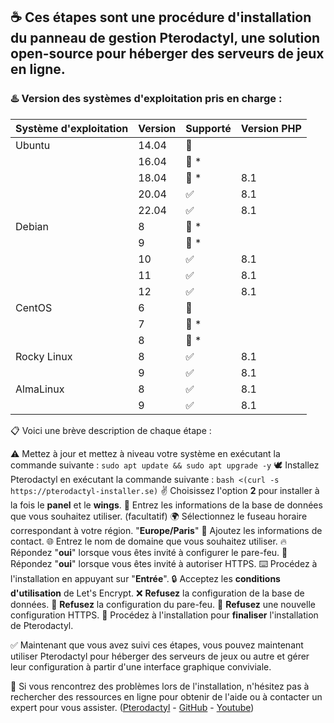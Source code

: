 ## ☕ Ces étapes sont une procédure d'installation du panneau de gestion Pterodactyl, une solution open-source pour héberger des serveurs de jeux en ligne.

### ♨️ Version des systèmes d'exploitation pris en charge :

| Système d'exploitation     | Version | Supporté     | Version PHP |
| ---------------- | ------- | ------------------ | ----------- |
| Ubuntu           | 14.04   | :red_circle:       |             |
|                  | 16.04   | :red_circle: \*    |             |
|                  | 18.04   | :red_circle: \*    | 8.1         |
|                  | 20.04   | :white_check_mark: | 8.1         |
|                  | 22.04   | :white_check_mark: | 8.1         |
| Debian           | 8       | :red_circle: \*    |             |
|                  | 9       | :red_circle: \*    |             |
|                  | 10      | :white_check_mark: | 8.1         |
|                  | 11      | :white_check_mark: | 8.1         |
|                  | 12      | :white_check_mark: | 8.1         |
| CentOS           | 6       | :red_circle:       |             |
|                  | 7       | :red_circle: \*    |             |
|                  | 8       | :red_circle: \*    |             |
| Rocky Linux      | 8       | :white_check_mark: | 8.1         |
|                  | 9       | :white_check_mark: | 8.1         |
| AlmaLinux        | 8       | :white_check_mark: | 8.1         |
|                  | 9       | :white_check_mark: | 8.1         |

📋 Voici une brève description de chaque étape :

⚠️ Mettez à jour et mettez à niveau votre système en exécutant la commande suivante :
```sudo apt update && sudo apt upgrade -y```
🕊️ Installez Pterodactyl en exécutant la commande suivante :
```bash <(curl -s https://pterodactyl-installer.se)```
✌️ Choisissez l'option **2** pour installer à la fois le **panel** et le **wings**.
💾 Entrez les informations de la base de données que vous souhaitez utiliser. (facultatif)
🌍 Sélectionnez le fuseau horaire correspondant à votre région. "**Europe/Paris**"
👤 Ajoutez les informations de contact.
🌐 Entrez le nom de domaine que vous souhaitez utiliser.
🔥 Répondez "**oui**" lorsque vous êtes invité à configurer le pare-feu.
🔰 Répondez "**oui**" lorsque vous êtes invité à autoriser HTTPS.
⌨️ Procédez à l'installation en appuyant sur "**Entrée**".
🔒 Acceptez les **conditions d'utilisation** de Let's Encrypt.
❌ **Refusez** la configuration de la base de données.
💢 **Refusez** la configuration du pare-feu.
💨 **Refusez** une nouvelle configuration HTTPS.
🤌 Procédez à l'installation pour **finaliser** l'installation de Pterodactyl.

✅ Maintenant que vous avez suivi ces étapes, vous pouvez maintenant utiliser Pterodactyl pour héberger des serveurs de jeux ou autre et gérer leur configuration à partir d'une interface graphique conviviale.

🥸 Si vous rencontrez des problèmes lors de l'installation, n'hésitez pas à rechercher des ressources en ligne pour obtenir de l'aide ou à contacter un expert pour vous assister. 
([Pterodactyl](https://pterodactyl.io/) - [GitHub](https://github.com/pterodactyl-installer/pterodactyl-installer) - [Youtube](https://www.youtube.com/watch?v=E8UJhyUFoHM))
